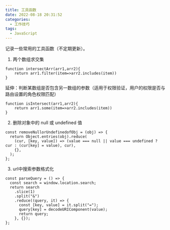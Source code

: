 ```yaml
---
title: 工具函数
date: 2022-08-18 20:31:52
categories:
  - 工作技巧
tags:
  - JavaScript
---
```


记录一些常用的工具函数（不定期更新）。

<!-- more -->

1. 两个数组求交集

```
function intersectArr(arr1,arr2){
    return arr1.filter(item=>arr2.includes(item))
}
```

延伸：判断某数组是否包含另一数组的参数（适用于权限验证，用户的权限是否与路由设置的角色权限匹配）

```
function isIntersect(arr1,arr2){
    return arr1.some(item=>arr2.includes(item))
}
```

2. 删除对象中的 null 或 undefined 值
```
const removeNullorUndefinedofObj = (obj) => {
  return Object.entries(obj).reduce(
    (cur, [key, value]) => (value === null || value === undefined ? cur : (cur[key] = value), cur),
    {},
  );
};
```
3. url中搜索参数格式化
```
const parseQuery = () => {
  const search = window.location.search;
  return search
    .slice(1)
    .split("&")
    .reduce((query, it) => {
      const [key, value] = it.split("=");
      query[key] = decodeURIComponent(value);
      return query;
    }, {});
};
```
